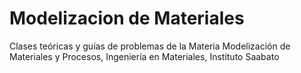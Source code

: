 # Modelizacion de Materiales
Clases teóricas y guías de problemas de la Materia Modelización de Materiales y Procesos, Ingeniería en Materiales, Instituto Saabato
